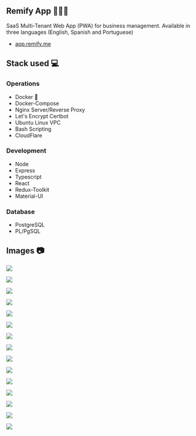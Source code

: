 ## Remify App 👨‍💼💼

SaaS Multi-Tenant Web App (PWA) for business management. Available in three languages (English, Spanish and Portuguese)

- [app.remify.me](https://app.remify.me/)

## Stack used 💻

### Operations

- Docker 🐳
- Docker-Compose
- Nginx Server/Reverse Proxy
- Let's Encrypt Certbot
- Ubuntu Linux VPC
- Bash Scripting
- CloudFlare

### Development

- Node
- Express
- Typescript
- React
- Redux-Toolkit
- Material-UI

### Database

- PostgreSQL
- PL/PgSQL

## Images 📷

![](./images/containers.png)

![](./images/browser1.png)

![](./images/conf.png)

![](./images/eng.png)

![](./images/port.png)

![](./images/browser2.png)

![](./images/ingreso7.png)

![](./images/tenantotro2.png)

![](./images/ingreso2.png)

![](./images/ingreso3.png)

![](./images/ingreso4.png)

![](./images/checking.png)

![](./images/pwa1.png)

![](./images/pwa.png)

![](./images/pwa2.png)
